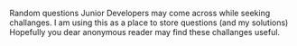 Random questions Junior Developers may come across while seeking challanges. I am using this as a place to store questions (and my solutions) Hopefully you dear anonymous reader may find these challanges useful.
